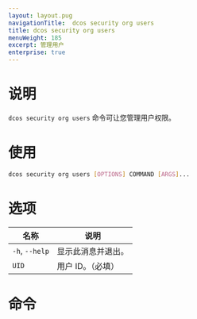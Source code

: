 ```yaml
---
layout: layout.pug
navigationTitle:  dcos security org users
title: dcos security org users
menuWeight: 185
excerpt: 管理用户
enterprise: true
---
```


# 说明

`dcos security org users` 命令可让您管理用户权限。

# 使用

```bash
dcos security org users [OPTIONS] COMMAND [ARGS]...
```


# 选项
 
| 名称 | 说明 |
|---------|-------------|
| `-h`, `--help` | 显示此消息并退出。|
| `UID` | 用户 ID。（必填）|


# 命令